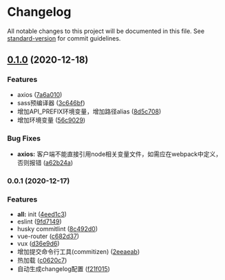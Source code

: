 # Changelog

All notable changes to this project will be documented in this file. See [standard-version](https://github.com/conventional-changelog/standard-version) for commit guidelines.

## [0.1.0](https://github.com/BenjaminShih/vue3-boilerplate/compare/v0.0.1...v0.1.0) (2020-12-18)


### Features

* axios ([7a6a010](https://github.com/BenjaminShih/vue3-boilerplate/commit/7a6a01031e2eddf81565f7b5911b0e94b3769903))
* sass预编译器 ([3c646bf](https://github.com/BenjaminShih/vue3-boilerplate/commit/3c646bfb417bba8b959c0f283dd517fb898fccca))
* 增加API_PREFIX环境变量，增加路径alias ([8d5c708](https://github.com/BenjaminShih/vue3-boilerplate/commit/8d5c70874e3cbc3778a4a3ec5e737533a748c8d0))
* 增加环境变量 ([56c9029](https://github.com/BenjaminShih/vue3-boilerplate/commit/56c902915bd2d25c7dd13b080cb8ed80cf30e70a))


### Bug Fixes

* **axios:** 客户端不能直接引用node相关变量文件，如需应在webpack中定义，否则报错 ([a62b24a](https://github.com/BenjaminShih/vue3-boilerplate/commit/a62b24a7de95032a53d55df627fca6ef6f218386))

### 0.0.1 (2020-12-17)


### Features

* **all:** init ([4eed1c3](https://github.com/BenjaminShih/vue3-boilerplate/commit/4eed1c3a0267a6959d485a913da3ca84a4bd0a97))
* eslint ([9fd7149](https://github.com/BenjaminShih/vue3-boilerplate/commit/9fd71492ec7dd097d82f5cb25f91b072e12035ac))
* husky commitlint ([8c492d0](https://github.com/BenjaminShih/vue3-boilerplate/commit/8c492d00c59a334f3816d5e0723374653adcca83))
* vue-router ([c682d37](https://github.com/BenjaminShih/vue3-boilerplate/commit/c682d376262304c1bc685d4953f68f4953d00677))
* vux ([d36e9d6](https://github.com/BenjaminShih/vue3-boilerplate/commit/d36e9d69b9a5245c87086d583ee5007c1c32d2f3))
* 增加提交命令行工具(commitizen) ([2eeaeab](https://github.com/BenjaminShih/vue3-boilerplate/commit/2eeaeab09a3ecdd76c03f3913930f4f2a4e05f01))
* 热加载 ([c0620c7](https://github.com/BenjaminShih/vue3-boilerplate/commit/c0620c7aeb9439087c41e07f14feae90c27bc91b))
* 自动生成changelog配置 ([f21f015](https://github.com/BenjaminShih/vue3-boilerplate/commit/f21f015fa00c1c723934ac1cf61b18ed93c3279e))

